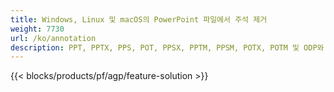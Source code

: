 ```yaml
---
title: Windows, Linux 및 macOS의 PowerPoint 파일에서 주석 제거
weight: 7730
url: /ko/annotation
description: PPT, PPTX, PPS, POT, PPSX, PPTM, PPSM, POTX, POTM 및 ODP와 같은 PowerPoint 파일의 주석을 관리하는 무료 앱 및 API
---
```


{{< blocks/products/pf/agp/feature-solution >}} 


